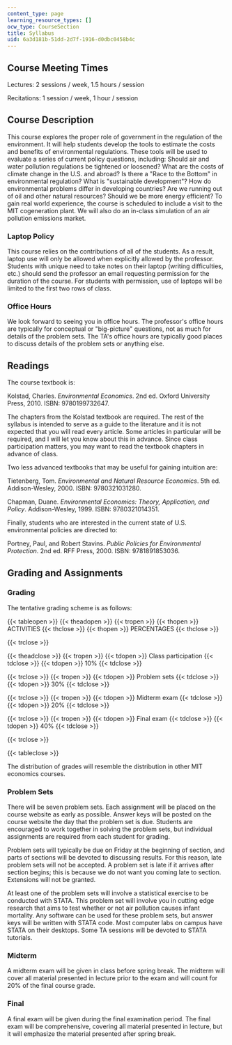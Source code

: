 ```yaml
---
content_type: page
learning_resource_types: []
ocw_type: CourseSection
title: Syllabus
uid: 6a3d181b-51dd-2d7f-1916-d0dbc0458b4c
---
```


Course Meeting Times
--------------------

Lectures: 2 sessions / week, 1.5 hours / session

Recitations: 1 session / week, 1 hour / session

Course Description
------------------

This course explores the proper role of government in the regulation of the environment. It will help students develop the tools to estimate the costs and benefits of environmental regulations. These tools will be used to evaluate a series of current policy questions, including: Should air and water pollution regulations be tightened or loosened? What are the costs of climate change in the U.S. and abroad? Is there a "Race to the Bottom" in environmental regulation? What is "sustainable development"? How do environmental problems differ in developing countries? Are we running out of oil and other natural resources? Should we be more energy efficient? To gain real world experience, the course is scheduled to include a visit to the MIT cogeneration plant. We will also do an in-class simulation of an air pollution emissions market.

### Laptop Policy

This course relies on the contributions of all of the students. As a result, laptop use will only be allowed when explicitly allowed by the professor. Students with unique need to take notes on their laptop (writing difficulties, etc.) should send the professor an email requesting permission for the duration of the course. For students with permission, use of laptops will be limited to the first two rows of class.

### Office Hours

We look forward to seeing you in office hours. The professor's office hours are typically for conceptual or "big-picture" questions, not as much for details of the problem sets. The TA's office hours are typically good places to discuss details of the problem sets or anything else.

Readings
--------

The course textbook is:

Kolstad, Charles. _Environmental Economics_. 2nd ed. Oxford University Press, 2010. ISBN: 9780199732647.

The chapters from the Kolstad textbook are required. The rest of the syllabus is intended to serve as a guide to the literature and it is not expected that you will read every article. Some articles in particular will be required, and I will let you know about this in advance. Since class participation matters, you may want to read the textbook chapters in advance of class.

Two less advanced textbooks that may be useful for gaining intuition are:

Tietenberg, Tom. _Environmental and Natural Resource Economics_. 5th ed. Addison-Wesley, 2000. ISBN: 9780321031280.

Chapman, Duane. _Environmental Economics: Theory, Application, and Policy_. Addison-Wesley, 1999. ISBN: 9780321014351.

Finally, students who are interested in the current state of U.S. environmental policies are directed to:

Portney, Paul, and Robert Stavins. _Public Policies for Environmental Protection_. 2nd ed. RFF Press, 2000. ISBN: 9781891853036.

Grading and Assignments
-----------------------

### Grading

The tentative grading scheme is as follows:

{{< tableopen >}}
{{< theadopen >}}
{{< tropen >}}
{{< thopen >}}
ACTIVITIES
{{< thclose >}}
{{< thopen >}}
PERCENTAGES
{{< thclose >}}

{{< trclose >}}

{{< theadclose >}}
{{< tropen >}}
{{< tdopen >}}
Class participation
{{< tdclose >}}
{{< tdopen >}}
10%
{{< tdclose >}}

{{< trclose >}}
{{< tropen >}}
{{< tdopen >}}
Problem sets
{{< tdclose >}}
{{< tdopen >}}
30%
{{< tdclose >}}

{{< trclose >}}
{{< tropen >}}
{{< tdopen >}}
Midterm exam
{{< tdclose >}}
{{< tdopen >}}
20%
{{< tdclose >}}

{{< trclose >}}
{{< tropen >}}
{{< tdopen >}}
Final exam
{{< tdclose >}}
{{< tdopen >}}
40%
{{< tdclose >}}

{{< trclose >}}

{{< tableclose >}}

The distribution of grades will resemble the distribution in other MIT economics courses.

### Problem Sets

There will be seven problem sets. Each assignment will be placed on the course website as early as possible. Answer keys will be posted on the course website the day that the problem set is due. Students are encouraged to work together in solving the problem sets, but individual assignments are required from each student for grading.

Problem sets will typically be due on Friday at the beginning of section, and parts of sections will be devoted to discussing results. For this reason, late problem sets will not be accepted. A problem set is late if it arrives after section begins; this is because we do not want you coming late to section. Extensions will not be granted.

At least one of the problem sets will involve a statistical exercise to be conducted with STATA. This problem set will involve you in cutting edge research that aims to test whether or not air pollution causes infant mortality. Any software can be used for these problem sets, but answer keys will be written with STATA code. Most computer labs on campus have STATA on their desktops. Some TA sessions will be devoted to STATA tutorials.

### Midterm

A midterm exam will be given in class before spring break. The midterm will cover all material presented in lecture prior to the exam and will count for 20% of the final course grade.

### Final

A final exam will be given during the final examination period. The final exam will be comprehensive, covering all material presented in lecture, but it will emphasize the material presented after spring break.